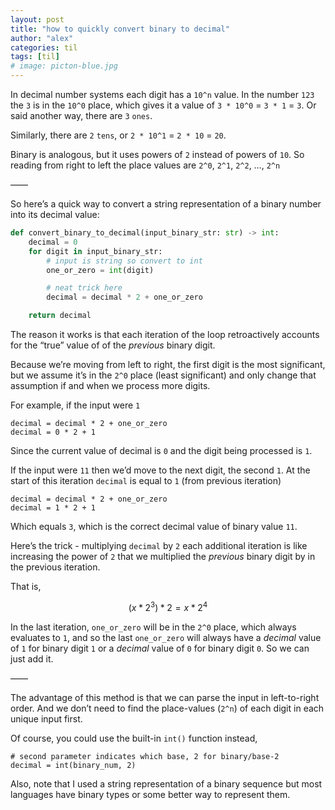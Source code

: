 ```yaml
---
layout: post
title: "how to quickly convert binary to decimal"
author: "alex"
categories: til
tags: [til]
# image: picton-blue.jpg
---
```


In decimal number systems each digit has a `10^n` value. In the number `123` the `3` is in the `10^0` place, which gives it a value of `3 * 10^0` = `3 * 1` = `3`. Or said another way, there are `3` `ones`.

Similarly, there are `2` `tens`, or `2 * 10^1` = `2 * 10` = `20`.

Binary is analogous, but it uses powers of `2` instead of powers of `10`. So reading from right to left the place values are `2^0`, `2^1`, `2^2`, …, `2^n`

——

So here’s a quick way to convert a string representation of a binary number into its decimal value:

```python
def convert_binary_to_decimal(input_binary_str: str) -> int:
    decimal = 0
    for digit in input_binary_str:
        # input is string so convert to int
        one_or_zero = int(digit)

        # neat trick here
        decimal = decimal * 2 + one_or_zero

    return decimal
```

The reason it works is that each iteration of the loop retroactively accounts for the “true” value of of the _previous_ binary digit. 

Because we’re moving from left to right, the first digit is the most significant, but we assume it’s in the `2^0` place (least significant) and only change that assumption if and when we process more digits.

For example, if the input were `1`

    decimal = decimal * 2 + one_or_zero
    decimal = 0 * 2 + 1

Since the current value of decimal is `0` and the digit being processed is `1`.

If the input were `11` then we’d move to the next digit, the second `1`. At the start of this iteration `decimal` is equal to `1` (from previous iteration)

    decimal = decimal * 2 + one_or_zero
    decimal = 1 * 2 + 1

Which equals `3`, which is the correct decimal value of binary value `11`.

Here’s the trick - multiplying `decimal` by `2` each additional iteration is like increasing the power of `2` that we multiplied the _previous_ binary digit by in the previous iteration. 

That is, 

$$
(x * 2^3) * 2 = x * 2^4
$$


In the last iteration, `one_or_zero` will be in the `2^0` place, which always evaluates to `1`, and so the last `one_or_zero` will always have a _decimal_ value of `1` for binary digit `1` or a _decimal_ value of `0` for binary digit `0`. So we can just add it.

—— 

The advantage of this method is that we can parse the input in left-to-right order. And we don’t need to find the place-values (`2^n`) of each digit in each unique input first.

Of course, you could use the built-in `int()` function instead,

    # second parameter indicates which base, 2 for binary/base-2
    decimal = int(binary_num, 2)

Also, note that I used a string representation of a binary sequence but most languages have binary types or some better way to represent them.
